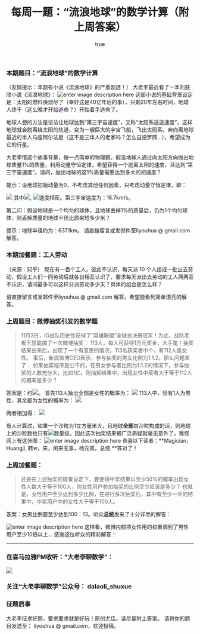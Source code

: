 ﻿---
title: 每周一题：“流浪地球”的数学计算（附上周答案）
type: page
parent_id: '0'
published: true
status: publish
key: page.liulangdiqiu
categories: 每周一题
tags: ["每周一题"]
author:
  login: webcraft2013
  email: webcraft@gmail.com
  display_name: webcraft2013
  first_name: ''
  last_name: ''

---

### 本期题目：“流浪地球”的数学计算
（友情提示：本题有小说《流浪地球》的严重剧透！）
大老李最近看了一本刘慈欣小说《流浪地球》：
![enter image description here](https://easyreadfs.nosdn.127.net/lnSPoIqdbkmo-MPsBxje5Q==/8796093024504091794)
这部小说的基础背景设定是：太阳的燃料快烧尽了（幸好这是40亿年后的事），只剩20年左右时间，地球人终于（这么晚才开始逃命？）开始着手逃命了。

地球人想的方法是设法让地球达到“第三宇宙速度”，又称“太阳系逃逸速度”，这样地球就会脱离绕太阳的轨道，变为一艘巨大的宇宙飞船，飞出太阳系，奔向离地球最近的半人马座阿尔法星（这不是三体人的老家吗？怎么自投罗网...），希望成为它的行星。

大老李借这个故事背景，做一点简单的物理题。假设地球人通过向太阳方向抛出地球质量1%的质量，利用动量守恒定律，希望获得一个逃离太阳的速度，且达到“第三宇宙速度”。请问，抛出地球的这1%质量需要达到多大的初速度？

提示：设地球初始动量为0，不考虑其他任何因素，只考虑动量守恒定律，即：

![](http://dalaoli-shuxue-wx.oss-cn-beijing.aliyuncs.com/d2Vla2x5LXByb2JsZW0tbGl1bGFuZ2RpcWl1Lm1k/latex_1.png)
其中![](http://dalaoli-shuxue-wx.oss-cn-beijing.aliyuncs.com/d2Vla2x5LXByb2JsZW0tbGl1bGFuZ2RpcWl1Lm1k/latex_2.png), ![](http://dalaoli-shuxue-wx.oss-cn-beijing.aliyuncs.com/d2Vla2x5LXByb2JsZW0tbGl1bGFuZ2RpcWl1Lm1k/latex_3.png)速度相反。第三宇宙速度为：16.7km/s。

第二问：假设地球是一个均匀的球体，且地球丢掉1%的质量后，仍为1个均匀球体，则丢掉质量的地球半径比原来短多少米？

提示：地球半径约为：6371km。
请直接留言或发邮件至liyouhua @ gmail.com 解答。

### 本期加餐题：工人劳动
（来源：知乎）
现在有一百个工人，彼此不认识，每天派 10 个人组成一批出去劳动，假设工人们一同劳动后就各自相互认识了，要求每天派出去劳动的工人两两互不认识，请问最多可以这样分派劳动多少天？具体的组合是怎么样？

请直接留言或发邮件至liyouhua @ gmail.com 解答。希望能看到简单漂亮的解答。

### 上周题目：微博抽奖引发的数学题
>11月3日，IG战队历史性获得了“英雄联盟”全球总决赛冠军！为此，战队老板王思聪搞了一次微博抽奖：
113人，每人可获得1万元奖金，大手笔！抽奖结果出来后，出现了一个有意思的情况，113名获奖者中个，有112人是女性。
事后，新浪微博CEO表示，参与抽奖的男女比例为1:1.2。那么问题来了：
如果抽奖程序是公平的，在男女参与者比例为1:1.2的情况下，参与抽奖的人数充分大，比如1亿。则抽奖结果中，出现女性中奖者大于等于112人的概率是多少？

答案是：约![](http://dalaoli-shuxue-wx.oss-cn-beijing.aliyuncs.com/d2Vla2x5LXByb2JsZW0tbGl1bGFuZ2RpcWl1Lm1k/latex_4.png)。
首先113人抽出全部是女性的概率为：
![](http://dalaoli-shuxue-wx.oss-cn-beijing.aliyuncs.com/d2Vla2x5LXByb2JsZW0tbGl1bGFuZ2RpcWl1Lm1k/latex_5.png)
113人中，恰有1人为男性，其余都为女性的概率为：
![](http://dalaoli-shuxue-wx.oss-cn-beijing.aliyuncs.com/d2Vla2x5LXByb2JsZW0tbGl1bGFuZ2RpcWl1Lm1k/latex_6.png)

两者相加得：
![](http://dalaoli-shuxue-wx.oss-cn-beijing.aliyuncs.com/d2Vla2x5LXByb2JsZW0tbGl1bGFuZ2RpcWl1Lm1k/latex_7.png)

有人计算过，如果一个沙粒为1立方毫米大，且地球**全部**由沙粒构成的话，则地球上的沙粒数也只有![](http://dalaoli-shuxue-wx.oss-cn-beijing.aliyuncs.com/d2Vla2x5LXByb2JsZW0tbGl1bGFuZ2RpcWl1Lm1k/latex_8.png)数量级。因此这次抽奖结果被广泛质疑就毫无意外了。难怪网上有这张图：
![enter image description here](http://pic2.pedaily.cn/17/201707/2017719102109148.jpg)
恭喜以下读者：**Magician，Huangjl,  韩w，来，闲来无事，杨元双，总统 **答对了！

### 上周加餐题：
>还是在上述抽奖的情景设定下，要使得中奖结果以至少50%的概率出现女性人数大于等于100人，则女性用户参加抽奖的比例至少应该是多少？
也就是，女性用户至少达到多少比例，在进行多次抽奖后，其中有至少一半的结果中，中奖用户中的女性大于等于100人。

答案：女男比例要至少达到100：13。听众**总统**发来了十分详尽的解答：

![enter image description here](http://dalaoli-shuxue-wx.oss-cn-beijing.aliyuncs.com/2018-11-23/6C64632E%4081F7A03A.3BEFF05B.jpg)
这样看，微博内部把女性用的权重调到了男性用户至少10倍以上...
感谢这位听众的精彩解答！

----------

### 在喜马拉雅FM收听："大老李聊数学”：

![](https://upload-images.jianshu.io/upload_images/348687-157cd7585d8e4ebc?imageMogr2/auto-orient/strip%7CimageView2/2/w/432)

### 关注“大老李聊数学”公众号： dalaoli_shuxue

### 征题启事

大老李征求好题，要求要求就是好玩！原创尤佳。请尽量附上答案。
请将你的题目发送至： liyouhua @ gmail.com，欢迎投稿。

